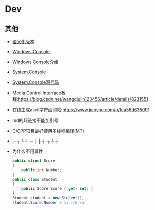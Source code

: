 Dev
==========

## 其他

* [语义化版本](https://semver.org/)

* [Windows Console](https://docs.microsoft.com/en-us/windows/console/)

* [Windows Console介绍](https://devblogs.microsoft.com/commandline/)

* [System.Console](https://docs.microsoft.com/en-us/dotnet/api/system.console?redirectedfrom=MSDN&view=netframework-4.7.2)

* [System.Console源代码](https://referencesource.microsoft.com/#mscorlib/system/console.cs)

* Media Control Interface教程:https://blog.csdn.net/wangqiulin123456/article/details/8231551

* 在线生成ascii字符画网站:https://www.jianshu.com/p/fca56d635091

* md的超链接不能加引号

* C/CPP项目最好使用多线程编译(MT)

* ┌ ┐ └ ┘ ─ │ ├ ┤ ┬ ┴ ┼

* 为什么不用属性
    ```cs
    public struct Score
    {
        public int Number;
    }
    public class Student
    {
        public Score Score { get; set; }
    }
    Student student = new Student();
    student.Score.Number = 1; //Error
    ```